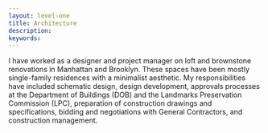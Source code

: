 ```yaml
---
layout: level-one
title: Architecture
description:
keywords:
---
```


I have worked as a designer and project manager on loft and brownstone renovations in Manhattan and Brooklyn. These spaces have been mostly single-family residences with a minimalist aesthetic. My responsibilities have included schematic design, design development, approvals processes at the Department of Buildings (DOB) and the Landmarks Preservation Commission (LPC), preparation of construction drawings and specifications, bidding and negotiations with General Contractors, and construction management. 
